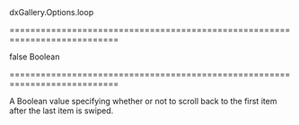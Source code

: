 <!--id-->dxGallery.Options.loop<!--/id-->
===========================================================================
<!--default-->false<!--/default-->
<!--type-->Boolean<!--/type-->
===========================================================================

<!--shortDescription-->
A Boolean value specifying whether or not to scroll back to the first item after the last item is swiped.
<!--/shortDescription-->

<!--fullDescription-->

<!--/fullDescription-->